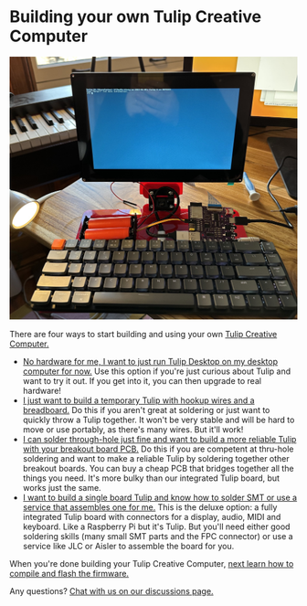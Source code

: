 # Building your own Tulip Creative Computer

![Custom Tulip laptop](https://raw.githubusercontent.com/bwhitman/tulipcc/main/docs/pics/hinge.jpg)

There are four ways to start building and using your own [Tulip Creative Computer.](../README.md) 

 * [No hardware for me, I want to just run Tulip Desktop on my desktop computer for now.](tulip_desktop.md) Use this option if you're just curious about Tulip and want to try it out. If you get into it, you can then upgrade to real hardware!
 * [I just want to build a temporary Tulip with hookup wires and a breadboard.](tulip_breadboard.md) Do this if you aren't great at soldering or just want to quickly throw a Tulip together. It won't be very stable and will be hard to move or use portably, as there's many wires. But it'll work!
 * [I can solder through-hole just fine and want to build a more reliable Tulip with your breakout board PCB.](tulip_breakout.md) Do this if you are competent at thru-hole soldering and want to make a reliable Tulip by soldering together other breakout boards. You can buy a cheap PCB that bridges together all the things you need. It's more bulky than our integrated Tulip board, but works just the same. 
 * [I want to build a single board Tulip and know how to solder SMT or use a service that assembles one for me.](tulip_board.md) This is the deluxe option: a fully integrated Tulip board with connectors for a display, audio, MIDI and keyboard. Like a Raspberry Pi but it's Tulip. But you'll need either good soldering skills (many small SMT parts and the FPC connector) or use a service like JLC or Aisler to assemble the board for you. 

 When you're done building your Tulip Creative Computer, [next learn how to compile and flash the firmware.](tulip_flashing.md)

Any questions? [Chat with us on our discussions page.](https://github.com/bwhitman/tulipcc/discussions)




